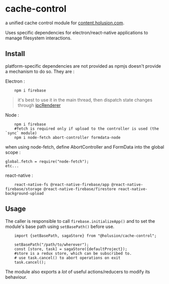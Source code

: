 # cache-control

a unified cache control module for [content.holusion.com](https://content.holusion.com).

Uses specific dependencies for electron/react-native applications to manage filesystem interactions.

## Install

platform-specific dependencies are not provided as npmjs doesn't provide a mechanism to do so. They are :

Electron :

```
    npm i firebase
```
 > it's best to use it in the main thread, then dispatch state changes through [ipcRenderer](https://www.electronjs.org/fr/docs/latest/api/ipc-renderer#ipcrenderersendchannel-args)

Node : 
```
    npm i firebase
    #fetch is required only if upload to the controller is used (the `sync` module)
    npm i node-fetch abort-controller formdata-node
```

when using node-fetch, define AbortController and FormData into the global scope :

```
global.fetch = require("node-fetch");
etc...
```

react-native :

```
    react-native-fs @react-native-firebase/app @react-native-firebase/storage @react-native-firebase/firestore react-native-background-upload
```

## Usage

The caller is responsible to call `firebase.initializeApp()` and to set the module's base path using `setBasePath()` before use.

```
    import {setBasePath, sagaStore} from "@holusion/cache-control";

    setBasePath("/path/to/wherever");
    const [store, task] = sagaStore({defaultProject});
    #store is a redux store, which can be subscribed to.
    # use task.cancel() to abort operations on exit
    task.cancel();
```

The module also exports a _lot_ of useful actions/reducers to modify its behaviour.